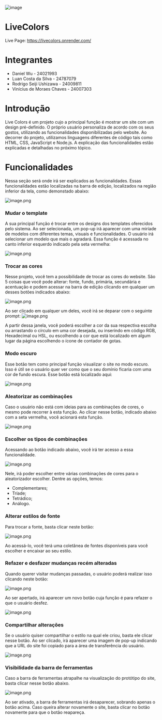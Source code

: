 ![image](https://i.ibb.co/9W7KTQp/image.png)
# LiveColors

Live Page: https://livecolors.onrender.com/

# Integrantes

- Daniel Wu - 24021993
- Luan Costa da Silva - 24787079
- Rodrigo Seiji Ushizawa - 24009811
- Vinícius de Moraes Chaves - 24007303

# Introdução

Live Colors é um projeto cujo a principal função é mostrar um site com um design pré-definido. O próprio usuário personaliza de acordo com os seus gostos, utilizando as funcionalidades disponibilizadas pelo website. Ao decorrer do projeto, utilizamos linguagens diferentes de código tais como HTML, CSS, JavaScript e Node.js. A explicação das funcionalidades estão explicadas e detalhadas no próximo tópico.

# Funcionalidades

Nessa seção será onde irá ser explicados as funcionalidades. Essas funcionalidades estão localizadas na barra de edição, localizados na região inferior da tela, como demonstado abaixo: 

![image.png](https://i.ibb.co/5x0FSPx/image.png)

### Mudar o template

A sua principal função é trocar entre os designs dos templates oferecidos pelo sistema. Ao ser selecionada, um pop-up irá aparecer com uma miríade de modelos com diferentes temas, visuais e funcionalidades. O usuário irá selecionar um modelo que mais o agradará. Essa função é acessada no canto inferior esquerdo indicado pela seta vermelha:

![image.png](https://i.ibb.co/F5FDL4r/image.png)

### Trocar as cores

Nesse projeto, você tem a possibilidade de trocar as cores do website. São 5 coisas que você pode alterar: fonte, fundo, primária, secundária e acentuação e podem acessar na barra de edição clicando em qualquer um desses botões indicados abaixo:

![image.png](https://i.ibb.co/b2VPP54/image.png)

Ao ser clicado em qualquer um deles, você irá se deparar com o seguinte prompt:
![image.png](https://i.ibb.co/9c8HWnr/image.png)

A partir dessa janela, você poderá escolher a cor da sua respectiva escolha ou arrastando o círculo em uma cor desejada, ou inserindo em código RGB, Hexadecimal ou HSL, ou escolhendo a cor que está localizado em algum lugar da página escolhendo o ícone de contador de gotas.

### Modo escuro

Esse botão tem como principal função visualizar o site no modo escuro. Isso é útil se o usuário quer ver como que o seu domínio ficaria com uma cor de fundo escura. Esse botão está localizado aqui: 

![image.png](https://i.ibb.co/FBwfGMn/image.png)

### Aleatorizar as combinações

Caso o usuário não está com ideias para as combinações de cores, o mesmo pode recorrer à esta função. Ao clicar nesse botão, indicado abaixo com a seta vermelha, você acionará esta função.

![image.png](https://i.ibb.co/MB3G4v7/image.png)

### Escolher os tipos de combinações

Acessando ao botão indicado abaixo, você irá ter acesso a essa funcionalidade. 

![image.png](https://i.ibb.co/T4j5MDd/image.png)

Nele, irá poder escolher entre várias combinações de cores para o aleatorizador escolher. Dentre as opções, temos:

- Complementares;
- Tríade;
- Tetrádico;
- Análogo.

### Alterar estilos de fonte

Para trocar a fonte, basta clicar neste botão:

![image.png](https://i.ibb.co/J77HpWD/image.png)

Ao acessá-lo, você terá uma coletânea de fontes disponíveis para você escolher e encaixar ao seu estilo.

### Refazer e desfazer mudanças recém alteradas

Quando querer visitar mudanças passadas, o usuário poderá realizar isso clicando neste botão:

![image.png](https://i.ibb.co/QCCr7c0/image.png)

Ao ser apertado, irá aparecer um novo botão cuja função é para refazer o que o usuário desfez.

![image.png](https://i.ibb.co/02p0dxf/image.png)

### Compartilhar alterações

Se o usuário quiser compartilhar o estilo na qual ele criou, basta ele clicar nesse botão. Ao ser clicado, irá aparecer uma imagem de pop-up indicando que a URL do site foi copiado para a área de transferência do usuário. 

![image.png](https://i.ibb.co/C6QVxrX/image.png)

### Visibilidade da barra de ferramentas

Caso a barra de ferramentas atrapalhe na visualização do protótipo do site, basta clicar nesse botão abaixo.

![image.png](https://i.ibb.co/RQxPsVn/image.png)

Ao ser ativado, a barra de ferramentas irá desaparecer, sobrando apenas o botão acima. Caso queira alterar novamente o site, basta clicar no botão novamente para que o botão reapareça.

